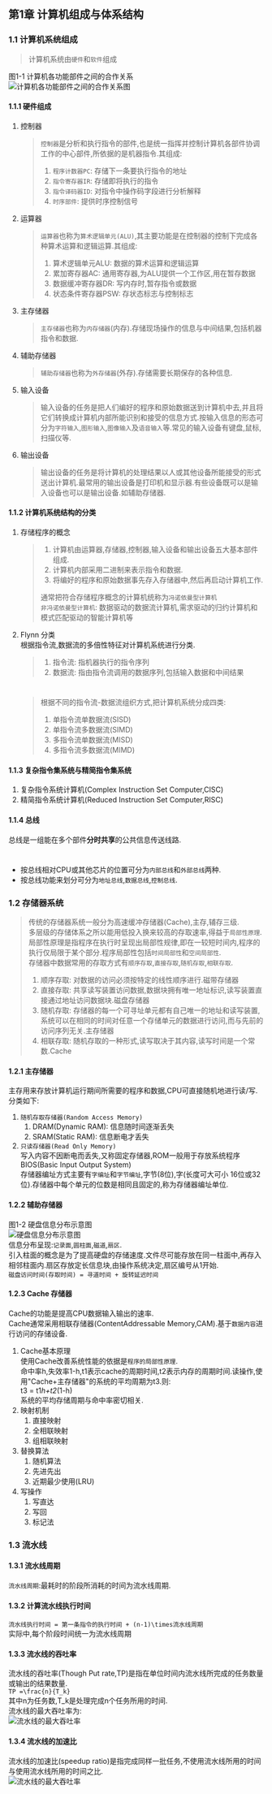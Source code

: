 ## 第1章 计算机组成与体系结构 ##
### 1.1 计算机系统组成 ###
> 计算机系统由`硬件`和`软件`组成  

图1-1 计算机各功能部件之间的合作关系  
![计算机各功能部件之间的合作关系图](https://raw.githubusercontent.com/chundonghan/system-architect/master/img/ch1_1.png)

#### 1.1.1 硬件组成 ####
1. 控制器  
	> `控制器`是分析和执行指令的部件,也是统一指挥并控制计算机各部件协调工作的中心部件,所依据的是机器指令.其组成:  
	> 1. `程序计数器PC`: 存储下一条要执行指令的地址  
	> 2. `指令寄存器IR`: 存储即将执行的指令  
	> 3. `指令译码器ID`: 对指令中操作码字段进行分析解释  
	> 4. `时序部件`: 提供时序控制信号  
2. 运算器  
	> `运算器`也称为`算术逻辑单元(ALU)`,其主要功能是在控制器的控制下完成各种算术运算和逻辑运算.其组成:  
	> 1. 算术逻辑单元ALU: 数据的算术运算和逻辑运算  
	> 2. 累加寄存器AC: 通用寄存器,为ALU提供一个工作区,用在暂存数据  
	> 3. 数据缓冲寄存器DR: 写内存时,暂存指令或数据  
	> 4. 状态条件寄存器PSW: 存状态标志与控制标志  
3. 主存储器 
	> `主存储器`也称为`内存储器`(内存).存储现场操作的信息与中间结果,包括机器指令和数据.  
4. 辅助存储器  
	> `辅助存储器`也称为`外存储器`(外存).存储需要长期保存的各种信息.  
5. 输入设备  
	> 输入设备的任务是把人们编好的程序和原始数据送到计算机中去,并且将它们转换成计算机内部所能识别和接受的信息方式.按输入信息的形态可分为`字符输入`,`图形输入`,`图像输入`及`语音输入`等.常见的输入设备有键盘,鼠标,扫描仪等.  
6. 输出设备  
	> 输出设备的任务是将计算机的处理结果以人或其他设备所能接受的形式送出计算机.最常用的输出设备是打印机和显示器.有些设备既可以是输入设备也可以是输出设备.如辅助存储器.  
#### 1.1.2 计算机系统结构的分类 ####
1. 存储程序的概念
	> 1. 计算机由运算器,存储器,控制器,输入设备和输出设备五大基本部件组成.  
	> 2. 计算机内部采用二进制来表示指令和数据.  
	> 3. 将编好的程序和原始数据事先存入存储器中,然后再启动计算机工作.  
	> 
	> 通常把符合存储程序概念的计算机统称为`冯诺依曼型计算机`  
	> `非冯诺依曼型计算机`: 数据驱动的数据流计算机,需求驱动的归约计算机和模式匹配驱动的智能计算机等
2. Flynn 分类  
	根据指令流,数据流的多倍性特征对计算机系统进行分类.
	> 1. 指令流: 指机器执行的指令序列
	> 2. 数据流: 指由指令流调用的数据序列,包括输入数据和中间结果  
	#
	> 根据不同的指令流-数据流组织方式,把计算机系统分成四类:  
	> 1. 单指令流单数据流(SISD)  
	> 2. 单指令流多数据流(SIMD)  
	> 3. 多指令流单数据流(MISD)  
	> 4. 多指令流多数据流(MIMD)  
#### 1.1.3 复杂指令集系统与精简指令集系统 ####
1. 复杂指令系统计算机(Complex Instruction Set Computer,CISC)
2. 精简指令系统计算机(Reduced Instruction Set Computer,RISC)
#### 1.1.4 总线 ####
总线是一组能在多个部件**分时共享**的公共信息传送线路.
#  
- 按总线相对CPU或其他芯片的位置可分为`内部总线`和`外部总线`两种.
- 按总线功能来划分可分为`地址总线`,`数据总线`,`控制总线`.
### 1.2 存储器系统 ###
>传统的存储器系统一般分为高速缓冲存储器(Cache),主存,辅存三级.  
>多层级的存储体系之所以能用低投入换来较高的存取速率,得益于`局部性原理`.局部性原理是指程序在执行时呈现出局部性规律,即在一较短时间内,程序的执行仅局限于某个部分.程序局部性包括`时间局部性`和`空间局部性`.  
>存储器中数据常用的存取方式有`顺序存取`,`直接存取`,`随机存取`,`相联存取`.  
> 1. 顺序存取: 对数据的访问必须按特定的线性顺序进行.磁带存储器  
> 2. 直接存取: 共享读写装置访问数据,数据块拥有唯一地址标识,读写装置直接通过地址访问数据块.磁盘存储器  
> 3. 随机存取: 存储器的每一个可寻址单元都有自己唯一的地址和读写装置,系统可以在相同的时间对任意一个存储单元的数据进行访问,而与先前的访问序列无关.主存储器
> 4. 相联存取: 随机存取的一种形式,读写取决于其内容,读写时间是一个常数.Cache  
#### 1.2.1 主存储器 ####
主存用来存放计算机运行期间所需要的程序和数据,CPU可直接随机地进行读/写.分类如下:   
1. `随机存取存储器(Random Access Memory)`   
	1. DRAM(Dynamic RAM): 信息随时间逐渐丢失  
	2. SRAM(Static RAM): 信息断电才丢失  
2. `只读存储器(Read Only Memory)`  
	写入内容不因断电而丢失,又称固定存储器,ROM一般用于存放系统程序BIOS(Basic Input Output System)  
存储器编址方式主要有`字编址`和`字节编址`,字节(8位),字(长度可大可小 16位或32位).存储器中每个单元的位数是相同且固定的,称为存储器编址单位.
#### 1.2.2 辅助存储器 ####
图1-2 硬盘信息分布示意图  
![硬盘信息分布示意图](https://raw.githubusercontent.com/chundonghan/system-architect/master/img/ch1_2.png)  
信息分布呈现:`记录面`,`圆柱面`,`磁道`,`扇区`.  
引入柱面的概念是为了提高硬盘的存储速度.文件尽可能存放在同一柱面中,再存入相邻柱面内.扇区存放定长信息块,由操作系统决定,扇区编号从1开始.  
`磁盘访问时间(存取时间) = 寻道时间 + 旋转延迟时间`  
#### 1.2.3 Cache 存储器 ####
Cache的功能是提高CPU数据输入输出的速率.  
Cache通常采用相联存储器(ContentAddressable Memory,CAM).基于`数据内容`进行访问的存储设备.  
1. Cache基本原理  
	使用Cache改善系统性能的依据是`程序的局部性原理`.  
	命中率h,失效率1-h,t1表示cache的周期时间,t2表示内存的周期时间.读操作,使用"Cache+主存储器"的系统的平均周期为t3.则:  
		t3 = t1*h+t2*(1-h)  
	系统的平均存储周期与命中率密切相关.  
2. 映射机制  
	1. 直接映射  
	2. 全相联映射  
	3. 组相联映射  
3. 替换算法  
	1. 随机算法  
	2. 先进先出  
	3. 近期最少使用(LRU)  
4. 写操作  
	1. 写直达  
	2. 写回  
	3. 标记法  
### 1.3 流水线 ###
#### 1.3.1 流水线周期 ####
  `流水线周期`:最耗时的阶段所消耗的时间为流水线周期.  
#### 1.3.2 计算流水线执行时间 ####
`流水线执行时间 = 第一条指令的执行时间 + (n-1)\times流水线周期`  
实际中,每个阶段时间统一为流水线周期
#### 1.3.3 流水线的吞吐率 ####
流水线的吞吐率(Though Put rate,TP)是指在单位时间内流水线所完成的任务数量或输出的结果数量.  
	`TP =\frac{n}{T_k}`  
	其中n为任务数,T_k是处理完成n个任务所用的时间.  
	流水线的最大吞吐率为:  
![流水线的最大吞吐率](https://raw.githubusercontent.com/chundonghan/system-architect/master/img/ch1_3.png)  
#### 1.3.4 流水线的加速比 ####
流水线的加速比(speedup ratio)是指完成同样一批任务,不使用流水线所用的时间与使用流水线所用的时间之比.  
![流水线的最大吞吐率](https://raw.githubusercontent.com/chundonghan/system-architect/master/img/ch1_4.png)  


